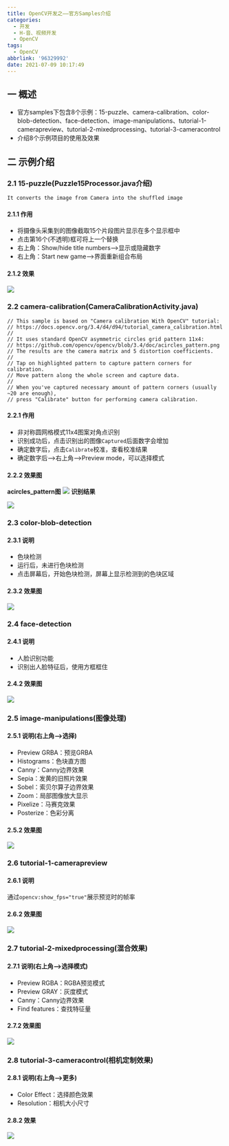 ```yaml
---
title: OpenCV开发之——官方Samples介绍
categories:
  - 开发
  - H-音、视频开发
  - OpenCV
tags:
  - OpenCV
abbrlink: '96329992'
date: 2021-07-09 10:17:49
---
```

## 一 概述

* 官方samples下包含8个示例：15-puzzle、camera-calibration、color-blob-detection、face-detection、image-manipulations、tutorial-1-camerapreview、tutorial-2-mixedprocessing、tutorial-3-cameracontrol
* 介绍8个示例项目的使用及效果

<!--more-->

## 二 示例介绍

### 2.1 15-puzzle(Puzzle15Processor.java介绍)

```
It converts the image from Camera into the shuffled image
```

#### 2.1.1 作用

* 将摄像头采集到的图像截取15个片段图片显示在多个显示框中
* 点击第16个(不透明)框可将上一个替换
* 右上角：Show/hide title numbers——>显示或隐藏数字
* 右上角：Start new game——>界面重新组合布局

#### 2.1.2 效果
![][1]

### 2.2 camera-calibration(CameraCalibrationActivity.java)

```
// This sample is based on "Camera calibration With OpenCV" tutorial:
// https://docs.opencv.org/3.4/d4/d94/tutorial_camera_calibration.html
//
// It uses standard OpenCV asymmetric circles grid pattern 11x4:
// https://github.com/opencv/opencv/blob/3.4/doc/acircles_pattern.png
// The results are the camera matrix and 5 distortion coefficients.
//
// Tap on highlighted pattern to capture pattern corners for calibration.
// Move pattern along the whole screen and capture data.
//
// When you've captured necessary amount of pattern corners (usually ~20 are enough),
// press "Calibrate" button for performing camera calibration.
```

#### 2.2.1 作用

* 非对称圆网格模式11x4图案对角点识别
* 识别成功后，点击识别出的图像`Captured`后面数字会增加
* 确定数字后，点击`Calibrate`校准，查看校准结果
* 确定数字后——>右上角——>Preview mode，可以选择模式

#### 2.2.2 效果图

**acircles_pattern图**
![][2]
**识别结果**

![][3]

### 2.3 color-blob-detection

#### 2.3.1 说明

* 色块检测
* 运行后，未进行色块检测
* 点击屏幕后，开始色块检测，屏幕上显示检测到的色块区域

#### 2.3.2 效果图
![][4]

### 2.4 face-detection

#### 2.4.1 说明

* 人脸识别功能
* 识别出人脸特征后，使用方框框住

#### 2.4.2 效果图
![][5]

### 2.5 image-manipulations(图像处理)

#### 2.5.1 说明(右上角——>选择)

* Preview GRBA：预览GRBA
* Histograms：色块直方图
* Canny：Canny边界效果
* Sepia：发黄的旧照片效果
* Sobel：索贝尔算子边界效果
* Zoom：局部图像放大显示
* Pixelize：马赛克效果
* Posterize：色彩分离

#### 2.5.2 效果图
![][6]

### 2.6 tutorial-1-camerapreview

#### 2.6.1 说明

通过`opencv:show_fps="true"`展示预览时的帧率
#### 2.6.2 效果图
![][7]

### 2.7 tutorial-2-mixedprocessing(混合效果)

#### 2.7.1 说明(右上角——>选择模式)

* Preview RGBA：RGBA预览模式
* Preview GRAY：灰度模式
* Canny：Canny边界效果
* Find features：查找特征量

#### 2.7.2 效果图

![][8]

### 2.8 tutorial-3-cameracontrol(相机定制效果)

#### 2.8.1 说明(右上角——>更多)

* Color Effect：选择颜色效果
* Resolution：相机大小尺寸

#### 2.8.2 效果
![][9]




[1]:https://cdn.jsdelivr.net/gh/PGzxc/CDN/blog-opencv/opencv-15-puzzle.png
[2]:https://cdn.jsdelivr.net/gh/PGzxc/CDN/blog-opencv/opencv-acircles_pattern.png
[3]:https://cdn.jsdelivr.net/gh/PGzxc/CDN/blog-opencv/opencv-camera-calibration.gif
[4]:https://cdn.jsdelivr.net/gh/PGzxc/CDN/blog-opencv/opencv-color-blob-detection.gif
[5]:https://cdn.jsdelivr.net/gh/PGzxc/CDN/blog-opencv/opencv-face-detection.gif
[6]:https://cdn.jsdelivr.net/gh/PGzxc/CDN/blog-opencv/opencv-image-manipulations.gif
[7]:https://cdn.jsdelivr.net/gh/PGzxc/CDN/blog-opencv/opencv-fps-show.png
[8]:https://cdn.jsdelivr.net/gh/PGzxc/CDN/blog-opencv/opencv-mixed-processing.gif
[9]:https://cdn.jsdelivr.net/gh/PGzxc/CDN/blog-opencv/opencv-camera-controler.gif
